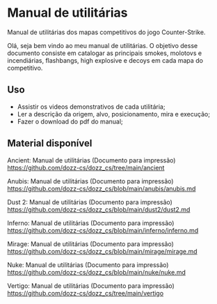 # Manual de utilitárias

Manual de utilitárias dos mapas competitivos do jogo Counter-Strike.


Olá, seja bem vindo ao meu manual de utilitárias. O objetivo desse documento consiste em catalogar as principais smokes, molotovs e incendiárias, flashbangs, high explosive e decoys em cada mapa do competitivo.

## Uso

- Assistir os videos demonstrativos de cada utilitária;
- Ler a descrição da origem, alvo, posicionamento, mira e execução;
- Fazer o download do pdf do manual;

## Material disponível

Ancient: Manual de utilitárias (Documento para impressão)  
https://github.com/dozz-cs/dozz_cs/tree/main/ancient   

Anubis: Manual de utilitárias (Documento para impressão)   
https://github.com/dozz-cs/dozz_cs/blob/main/anubis/anubis.md   

Dust 2: Manual de utilitárias (Documento para impressão)  
https://github.com/dozz-cs/dozz_cs/blob/main/dust2/dust2.md   

Inferno: Manual de utilitárias (Documento para impressão)   
https://github.com/dozz-cs/dozz_cs/blob/main/inferno/inferno.md   

Mirage: Manual de utilitárias (Documento para impressão)   
https://github.com/dozz-cs/dozz_cs/blob/main/mirage/mirage.md   

Nuke: Manual de utilitárias (Documento para impressão)  
https://github.com/dozz-cs/dozz_cs/blob/main/nuke/nuke.md   

Vertigo: Manual de utilitárias (Documento para impressão)    
https://github.com/dozz-cs/dozz_cs/tree/main/vertigo   